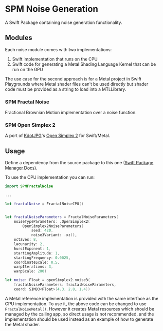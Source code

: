 # SPM Noise Generation

A Swift Package containing noise generation functionality.

## Modules

Each noise module comes with two implementations:
1. Swift implementation that runs on the CPU
2. Swift code for generating a Metal Shading Language Kernel that can be run on the GPU

The use case for the second approach is for a Metal project in Swift Playgrounds where Metal shader files can't be used directly but shader code must be provided as a string to load into a MTLLibrary.

### SPM Fractal Noise

Fractional Brownian Motion implementation over a noise function.

### SPM Open Simplex 2

A port of [KdotJPG](https://github.com/KdotJPG)'s [Open Simplex 2](https://github.com/KdotJPG/OpenSimplex2) for Swift/Metal.

## Usage

Define a dependency from the source package to this one ([Swift Package Manager Docs](https://github.com/apple/swift-package-manager/blob/main/Documentation/Usage.md#defining-dependencies)). 

To use the CPU implementation you can run:

```swift
import SPMFractalNoise

...

let fractalNoise = FractalNoiseCPU()


let fractalNoiseParameters = FractalNoiseParameters(
    noiseTypeParameters: .OpenSimplex2(
        OpenSimplex2NoiseParameters(
            seed: 420,
            noise3Variant: .xz)),
    octaves: 8,
    lacunarity: 2,
    hurstExponent: 1,
    startingAmplitude: 1,
    startingFrequency: 0.0025,
    coordinateScale: 0.5,
    warpIterations: 3,
    warpScale: 200)

let noise: Float = openSimplex2.noise3(
    fractalNoiseParameters: fractalNoiseParameters,
    coord: SIMD3<Float>(4.3, 2.0, 1.4))
```

A Metal reference implementation is provided with the same interface as the CPU implementation. To use it, the above code can be changed to use `FractalNoiseMetal()`. However it creates Metal resources which should be managed by the calling app, so direct usage is not recommended, and the implementation should be used instead as an example of how to generate the Metal shader.
